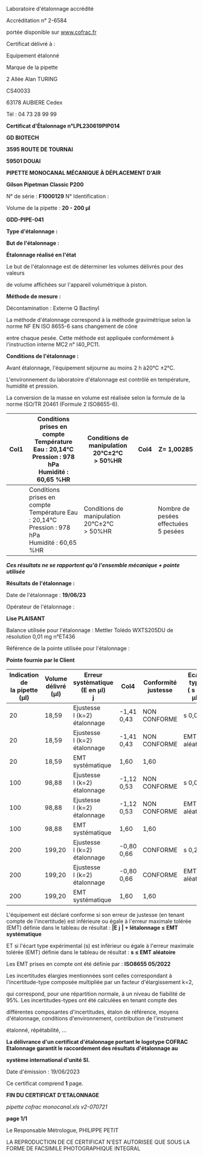 Laboratoire d'étalonnage accrédité

Accréditation n° 2-6584

portée disponible sur www.cofrac.fr


Certificat délivré à :

Equipement étalonné

Marque de la pipette


2 Allée Alan TURING

CS40033

63178 AUBIERE Cedex

Tél : 04 73 28 99 99

**Certificat d'Étalonnage n°LPL230619PIP014**

**GD BIOTECH**

**3595 ROUTE DE TOURNAI**

**59501 DOUAI**


**PIPETTE MONOCANAL MÉCANIQUE À DÉPLACEMENT D'AIR**

**Gilson Pipetman Classic P200**


N° de série : **F1000129** N° Identification :

Volume de la pipette : **20 - 200 µl**


**GDD-PIPE-041**


**Type d'étalonnage :**

**But de l'étalonnage :**


**Étalonnage réalisé en l'état**

Le but de l'étalonnage est de déterminer les volumes délivrés pour des valeurs


de volume affichées sur l'appareil volumétrique à piston.


**Méthode de mesure :**


Décontamination : Externe Q Bactinyl


La méthode d'étalonnage correspond à la méthode gravimétrique selon la norme NF EN ISO 8655-6 sans changement de cône

entre chaque pesée. Cette méthode est appliquée conformément à l'instruction interne MC2 n° I40_PC11.


**Conditions de l'étalonnage :**


Avant étalonnage, l'équipement séjourne au moins 2 h à20°C ±2°C.


L'environnement du laboratoire d'étalonnage est contrôlé en température, humidité et pression.

La conversion de la masse en volume est réalisée selon la formule de la norme ISO/TR 20461 (Formule 2 ISO8655-6).



|Col1|Conditions prises en compte<br>Température Eau : 20,14°C<br>Pression : 978 hPa<br>Humidité : 60,65 %HR|Conditions de manipulation<br>20°C±2°C<br>> 50%HR|Col4|Z= 1,00285|
|---|---|---|---|---|
||Conditions prises en compte<br>Température Eau : 20,14°C<br>Pression : 978 hPa<br>Humidité : 60,65 %HR|Conditions de manipulation<br>20°C±2°C<br>> 50%HR||Nombre de pesées<br>effectuées<br>5 pesées|


_**Ces résultats ne se rapportent qu'à l'ensemble mécanique + pointe utilisée**_


**Résultats de l'étalonnage :**

Date de l'étalonnage : **19/06/23**


Opérateur de l'étalonnage :


**Lise PLAISANT**


Balance utilisée pour l'étalonnage : Mettler Tolédo WXTS205DU de résolution 0,01 mg n°ET436


Référence de la pointe utilisée pour l'étalonnage :


**Pointe fournie par le Client**













|Indication de<br>la pipette (µl)|Volume délivré<br>(µl)|Erreur systèmatique<br>(E en µl)<br>j|Col4|Conformité<br>justesse|Ecart type<br>( s en µl)|Conformité<br>Fidélité|
|---|---|---|---|---|---|---|
|20|18,59|Ejustesse<br>I (k=2)<br>étalonnage|-1,41<br>0,43|NON CONFORME|s 0,08|CONFORME|
|20|18,59|Ejustesse<br>I (k=2)<br>étalonnage|-1,41<br>0,43|NON CONFORME|EMT 0,6<br>aléatoire|EMT 0,6<br>aléatoire|
|20|18,59|EMT<br>systématique|1,60|1,60|||
|100|98,88|Ejustesse<br>I (k=2)<br>étalonnage|-1,12<br>0,53|NON CONFORME|s 0,08|CONFORME|
|100|98,88|Ejustesse<br>I (k=2)<br>étalonnage|-1,12<br>0,53|NON CONFORME|EMT 0,6<br>aléatoire|EMT 0,6<br>aléatoire|
|100|98,88|EMT<br>systématique|1,60|1,60|||
|200|199,20|Ejustesse<br>I (k=2)<br>étalonnage|-0,80<br>0,66|CONFORME|s 0,22|CONFORME|
|200|199,20|Ejustesse<br>I (k=2)<br>étalonnage|-0,80<br>0,66|CONFORME|EMT 0,6<br>aléatoire|EMT 0,6<br>aléatoire|
|200|199,20|EMT<br>systématique|1,60|1,60|||


L'équipement est déclaré conforme si son erreur de justesse (en tenant compte de l'incertitude) est inférieure ou égale à l'erreur maximale
tolérée (EMT) définie dans le tableau de résultat : **|E** **j** **| + Iétalonnage ≤ EMT** **systématique**

ET si l'écart type expérimental (s) est inférieur ou égale à l'erreur maximale tolérée (EMT) définie dans le tableau de résultat : **s ≤ EMT** **aléatoire**

Les EMT prises en compte ont été définie par : **ISO8655 05/2022**

Les incertitudes élargies mentionnées sont celles correspondant à l'incertitude-type composée multipliée par un facteur d'élargissement k=2,

qui correspond, pour une répartition normale, à un niveau de fiabilité de 95%. Les incertitudes-types ont été calculées en tenant compte des

différentes composantes d'incertitudes, étalon de référence, moyens d'étalonnage, conditions d'environnement, contribution de l'instrument

étalonné, répétabilité, ...

**La délivrance d'un certificat d'étalonnage portant le logotype COFRAC Etalonnage garantit le raccordement des résultats d'étalonnage au**

**système international d'unité SI.**


Date d'émission : 19/06/2023

Ce certificat comprend **1** page.

**FIN DU CERTIFICAT D'ETALONNAGE**

_pipette cofrac monocanal.xls v2-070721_


**page 1/1**


Le Responsable Métrologue, PHILIPPE PETIT


LA REPRODUCTION DE CE CERTIFICAT N'EST AUTORISEE QUE SOUS LA FORME DE FACSIMILE PHOTOGRAPHIQUE INTEGRAL

